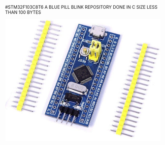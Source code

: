 #STM32F103C8T6 A BLUE PILL BLINK REPOSITORY DONE IN C SIZE LESS THAN 100 BYTES


![Screenshot](/blue_pill.jpg)